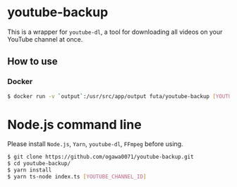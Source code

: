 # youtube-backup

This is a wrapper for `youtube-dl`, a tool for downloading all videos on your YouTube channel at once.

## How to use

### Docker

```sh
$ docker run -v `output`:/usr/src/app/output futa/youtube-backup [YOUTUBE_CHANNEL_ID]
```

# Node.js command line

Please install `Node.js`, `Yarn`, `youtube-dl`, `FFmpeg` before using.

```sh
$ git clone https://github.com/ogawa0071/youtube-backup.git
$ cd youtube-backup/
$ yarn install
$ yarn ts-node index.ts [YOUTUBE_CHANNEL_ID]
```
